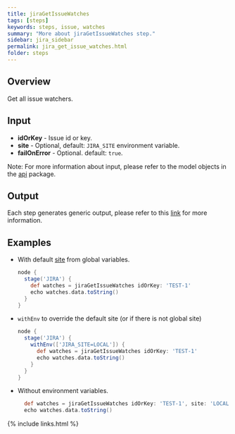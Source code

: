 ```yaml
---
title: jiraGetIssueWatches
tags: [steps]
keywords: steps, issue, watches
summary: "More about jiraGetIssueWatches step."
sidebar: jira_sidebar
permalink: jira_get_issue_watches.html
folder: steps
---
```


## Overview

Get all issue watchers.

## Input

* **idOrKey** - Issue id or key.
* **site** - Optional, default: `JIRA_SITE` environment variable.
* **failOnError** - Optional. default: `true`.

Note: For more information about input, please refer to the model objects in the [api](https://github.com/jenkinsci/jira-steps-plugin/tree/master/src/main/java/org/thoughtslive/jenkins/plugins/jira/api) package.

## Output

Each step generates generic output, please refer to this [link](config.html#common-response--error-handling) for more information.

## Examples

* With default [site](config#environment-variables) from global variables.

  ```groovy
  node {
    stage('JIRA') {
      def watches = jiraGetIssueWatches idOrKey: 'TEST-1'
      echo watches.data.toString()
    }
  }
  ```
* `withEnv` to override the default site (or if there is not global site)

  ```groovy
  node {
    stage('JIRA') {
      withEnv(['JIRA_SITE=LOCAL']) {
        def watches = jiraGetIssueWatches idOrKey: 'TEST-1'
        echo watches.data.toString()
      }
    }
  }
  ```
* Without environment variables.

  ```groovy
    def watches = jiraGetIssueWatches idOrKey: 'TEST-1', site: 'LOCAL'
    echo watches.data.toString()
  ```

{% include links.html %}
